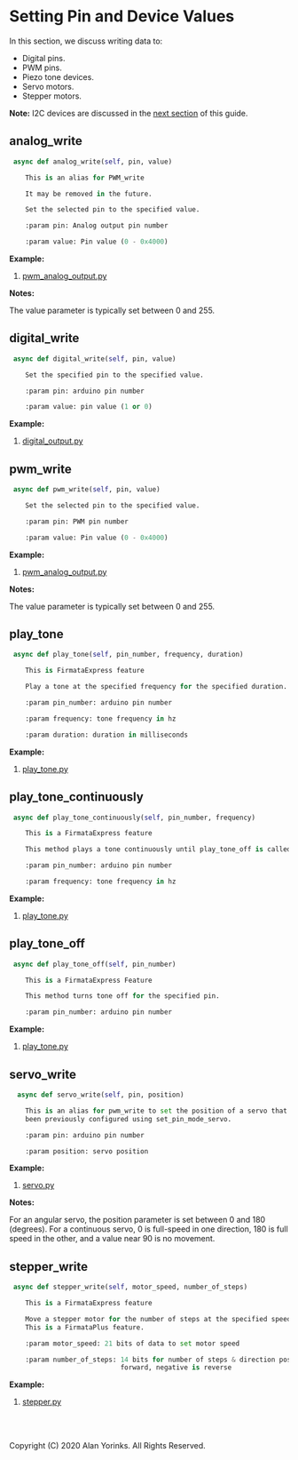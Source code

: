# Setting Pin and Device Values
In this section, we discuss writing data to:

* Digital pins.
* PWM pins.
* Piezo tone devices.
* Servo motors.
* Stepper motors.

**Note:** I2C devices are discussed in the [next section](../i2c)
 of this guide. 
 
## analog_write

```python
 async def analog_write(self, pin, value)

    This is an alias for PWM_write

    It may be removed in the future.

    Set the selected pin to the specified value.

    :param pin: Analog output pin number

    :param value: Pin value (0 - 0x4000)
```
**Example:**

1. [pwm_analog_output.py](https://github.com/MrYsLab/pymata-express/blob/master/examples/pwm_analog_output.py) 

**Notes:** 

The value parameter is typically set between 0 and 255.

## digital_write
```python
 async def digital_write(self, pin, value)

    Set the specified pin to the specified value.

    :param pin: arduino pin number

    :param value: pin value (1 or 0)

```
**Example:**

1. [digital_output.py](https://github.com/MrYsLab/pymata-express/blob/master/examples/digital_output.py) 



## pwm_write
```python
 async def pwm_write(self, pin, value)

    Set the selected pin to the specified value.

    :param pin: PWM pin number

    :param value: Pin value (0 - 0x4000)
```

**Example:**

1. [pwm_analog_output.py](https://github.com/MrYsLab/pymata-express/blob/master/examples/pwm_analog_output.py) 

**Notes:** 

The value parameter is typically set between 0 and 255.

## play_tone
```python
 async def play_tone(self, pin_number, frequency, duration)

    This is FirmataExpress feature

    Play a tone at the specified frequency for the specified duration.

    :param pin_number: arduino pin number

    :param frequency: tone frequency in hz

    :param duration: duration in milliseconds

```
**Example:**

1. [play_tone.py](https://github.com/MrYsLab/pymata-express/blob/master/examples/play_tone.py) 

## play_tone_continuously
```python
 async def play_tone_continuously(self, pin_number, frequency)

    This is a FirmataExpress feature

    This method plays a tone continuously until play_tone_off is called.

    :param pin_number: arduino pin number

    :param frequency: tone frequency in hz
```
**Example:**

1. [play_tone.py](https://github.com/MrYsLab/pymata-express/blob/master/examples/play_tone.py) 

## play_tone_off
```python
 async def play_tone_off(self, pin_number)

    This is a FirmataExpress Feature

    This method turns tone off for the specified pin. 

    :param pin_number: arduino pin number
```

**Example:**

1. [play_tone.py](https://github.com/MrYsLab/pymata-express/blob/master/examples/play_tone.py) 

## servo_write
```python
  async def servo_write(self, pin, position)

    This is an alias for pwm_write to set the position of a servo that has 
    been previously configured using set_pin_mode_servo.

    :param pin: arduino pin number

    :param position: servo position
```
**Example:**

1. [servo.py](https://github.com/MrYsLab/pymata-express/blob/master/examples/servo.py) 

**Notes:** 

For an angular servo, the position parameter is set between 0 and 180 (degrees).
For a continuous servo, 0 is full-speed in one direction, 
180 is full speed in the other, and a value near 90 is no movement.

## stepper_write
```python
 async def stepper_write(self, motor_speed, number_of_steps)

    This is a FirmataExpress feature

    Move a stepper motor for the number of steps at the specified speed. 
    This is a FirmataPlus feature.

    :param motor_speed: 21 bits of data to set motor speed

    :param number_of_steps: 14 bits for number of steps & direction positive is 
                            forward, negative is reverse
```
**Example:**

1. [stepper.py](https://github.com/MrYsLab/pymata-express/blob/master/examples/stepper.py) 

<br>
<br>

Copyright (C) 2020 Alan Yorinks. All Rights Reserved.

